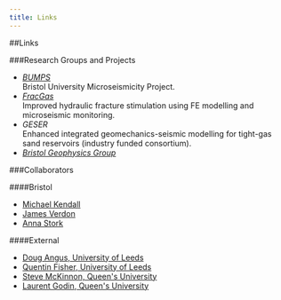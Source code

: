 ```yaml
---
title: Links
---
```


##Links

###Research Groups and Projects

- [*BUMPS*](http://www1.gly.bris.ac.uk/BUMPS/)   
  Bristol University Microseismicity Project.
- [*FracGas*](http://www.see.leeds.ac.uk/research/igt/research-projects/fracgas/)  
  Improved hydraulic fracture stimulation using FE modelling and microseismic monitoring.
- *GESER*    
  Enhanced integrated geomechanics-seismic modelling for tight-gas sand reservoirs (industry funded consortium).
- [*Bristol Geophysics Group*](http://www.bris.ac.uk/earthsciences/research/geophysics/)


###Collaborators

####Bristol
- [Michael Kendall](http://www1.gly.bris.ac.uk/~jmk/)
- [James Verdon](http://www1.gly.bris.ac.uk/~JamesVerdon/)
- [Anna Stork](http://www.bristol.ac.uk/earthsciences/people/person/anna-l-stork/)

####External
- [Doug Angus, University of Leeds](http://homepages.see.leeds.ac.uk/~eardang/)
- [Quentin Fisher, University of Leeds](http://see.leeds.ac.uk/people/q.fisher)
- [Steve McKinnon, Queen's University](http://www.mine.queensu.ca/People/faculty/SteveMckinnon.html)
- [Laurent Godin, Queen's University](http://www.geol.queensu.ca/faculty/fac-godin/)